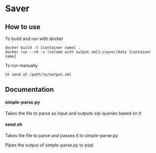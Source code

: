 # Saver

## How to use

To build and run with docker

    docker build -t [container name] .
    docker run --rm -v [volume with output.xml]:/saver/data [container name]


To run manually

    sh send.sh /path/to/output.xml


## Documentation

#### simple-parse.py

Takes the file to parse as input and outputs sql-queries based on it    

#### send.sh

Takes the file to parse and passes it to simple-parse.py

Pipes the output of simple-parse.py to psql